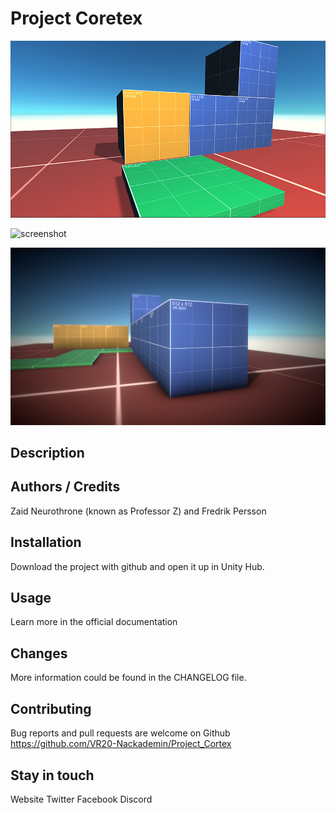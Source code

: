 # Project Coretex


![screenshot](./Screenshots/sc.png)

![screenshot](./Screenshots/sc2.png)

![screenshot](./Screenshots/sc3.png)
## Description



## Authors / Credits

Zaid Neurothrone (known as Professor Z) and Fredrik Persson

## Installation

Download the project with github and
open it up in Unity Hub.

## Usage

Learn more in the official documentation

## Changes

More information could be found in the CHANGELOG file.

## Contributing

Bug reports and pull requests are welcome on Github https://github.com/VR20-Nackademin/Project_Cortex


## Stay in touch

Website
Twitter
Facebook
Discord
